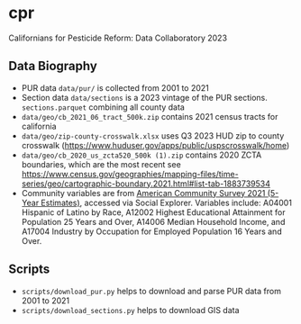 # cpr
Californians for Pesticide Reform: Data Collaboratory 2023


## Data Biography
- PUR data `data/pur/` is collected from 2001 to 2021
- Section data `data/sections` is a 2023 vintage of the PUR sections. `sections.parquet` combining all county data
- `data/geo/cb_2021_06_tract_500k.zip` contains 2021 census tracts for california
- `data/geo/zip-county-crosswalk.xlsx` uses Q3 2023 HUD zip to county crosswalk (https://www.huduser.gov/apps/public/uspscrosswalk/home)
- `data/geo/cb_2020_us_zcta520_500k (1).zip` contains 2020 ZCTA boundaries, which are the most recent see https://www.census.gov/geographies/mapping-files/time-series/geo/cartographic-boundary.2021.html#list-tab-1883739534
- Community variables are from [American Community Survey 2021 (5-Year Estimates)](https://www.socialexplorer.com/data/ACS2021_5yr/metadata/), accessed via Social Explorer. Variables include: A04001 Hispanic of Latino by Race, A12002 Highest Educational Attainment for Population 25 Years and Over, A14006 Median Household Income, and A17004 Industry by Occupation for Employed Population 16 Years and Over. 

## Scripts
- `scripts/download_pur.py` helps to download and parse PUR data from 2001 to 2021
- `scripts/download_sections.py` helps to download GIS data
